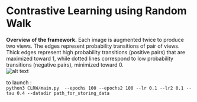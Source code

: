 # Contrastive Learning using Random Walk

**Overview of the framework.** Each image is augmented twice to produce two views. The edges represent probability transitions of pair of views. Thick edges represent high probability transitions (positive pairs) that are maximized toward 1, while dotted lines correspond to low probability transitions (negative pairs), minimized toward 0.\
![alt text](https://github.com/ilyassmoummad/CLRW/blow/master/CLRW_fig.png)

to launch :\
```python3 CLRW/main.py  --epochs 100 --epochs2 100 --lr 0.1 --lr2 0.1 --tau 0.4 --datadir path_for_storing_data```
